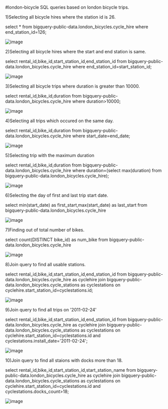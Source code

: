 #london-bicycle
SQL queries based on london bicycle trips.

1)Selecting all bicycle hires where the station id is 26.

select * from bigquery-public-data.london_bicycles.cycle_hire where end_station_id=126;
 
![image](https://user-images.githubusercontent.com/100420338/155718811-83f33068-ee8b-4d73-81cc-3943282ebfae.png)


2)Selecting all bicycle hires where the start and end station is same.

select rental_id,bike_id,start_station_id,end_station_id from bigquery-public-data.london_bicycles.cycle_hire where end_station_id=start_station_id;

![image](https://user-images.githubusercontent.com/100420338/155718863-255abb7d-7b8a-408c-bf0f-425d33bdf65a.png)
 

3)Selecting all bicycle trips where duration is greater than 10000.

select rental_id,bike_id,duration from bigquery-public-data.london_bicycles.cycle_hire where duration>10000;
 
 ![image](https://user-images.githubusercontent.com/100420338/155718890-965406d3-26d6-4ef8-852a-5eef3704c3df.png)

 
4)Selecting all trips which occured on the same day.

select rental_id,bike_id,duration from bigquery-public-data.london_bicycles.cycle_hire where start_date=end_date;

 ![image](https://user-images.githubusercontent.com/100420338/155718911-a446668c-f2a3-4af9-b868-95477b82ef61.png)


5)Selecting trip with the maximum duration

select rental_id,bike_id,duration from bigquery-public-data.london_bicycles.cycle_hire where duration=(select max(duration) from bigquery-public-data.london_bicycles.cycle_hire);

 ![image](https://user-images.githubusercontent.com/100420338/155718940-bd278d15-326c-48b5-93de-5cae75178093.png)


6)Selecting the day of first and last trip start date.

select min(start_date) as first_start,max(start_date) as last_start from bigquery-public-data.london_bicycles.cycle_hire 
 
 ![image](https://user-images.githubusercontent.com/100420338/155718966-7bdd410e-b3d3-4c8f-a709-0ee466949075.png)


7)Finding out of total number of bikes.

select count(DISTINCT bike_id) as num_bike from bigquery-public-data.london_bicycles.cycle_hire 
 
 ![image](https://user-images.githubusercontent.com/100420338/155719001-5e74c385-fbf2-4ca8-8f4d-6ccaa9847c70.png)

 
8)Join query to find all usable stations.

select rental_id,bike_id,start_station_id,end_station_id from bigquery-public-data.london_bicycles.cycle_hire as cyclehire join bigquery-public-data.london_bicycles.cycle_stations as cyclestations on cyclehire.start_station_id=cyclestations.id;
 
 ![image](https://user-images.githubusercontent.com/100420338/155719023-ef405134-023d-480a-b20f-969cf5bea751.png)

 
9)Join query to find all trips on '2011-02-24'

select rental_id,bike_id,start_station_id,end_station_id from bigquery-public-data.london_bicycles.cycle_hire as cyclehire join bigquery-public-data.london_bicycles.cycle_stations as cyclestations on cyclehire.start_station_id=cyclestations.id and cyclestations.install_date='2011-02-24';
 
 ![image](https://user-images.githubusercontent.com/100420338/155719043-fff569bb-dcc5-4d0c-9528-82653a3f881a.png)

 
10)Join query to find all staions with docks more than 18. 

select rental_id,bike_id,start_station_id,start_station_name from bigquery-public-data.london_bicycles.cycle_hire as cyclehire join bigquery-public-data.london_bicycles.cycle_stations as cyclestations on cyclehire.start_station_id=cyclestations.id and cyclestations.docks_count>18;
 
![image](https://user-images.githubusercontent.com/100420338/155719066-aed2a1f4-2d76-4c08-9554-4f319ab485b9.png)
